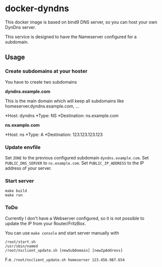 # docker-dyndns

This docker image is based on bind9 DNS server, so you can
host your own DynDns server.

This service is designed to have the Nameserver configured
for a subdomain.

## Usage

### Create subdomains at your hoster

You have to create two subdomains

**dyndns.example.com**

This is the main domain which will keep all subdomains
like homeserver.dyndns.example.com, ...

*Host: dyndns
*Type: NS
*Destination: ns.example.com

**ns.example.com**

*Host: ns
*Type: A
*Destination: 123.123.123.123

### Update envfile

Set `ZONE` to the previous configured subdomain `dyndns.example.com`.
Set `PUBLIC_DNS_SERVER` to `ns.example.com`.
Set `PUBLIC_IP_ADDRESS` to the IP address of your server.

### Start server

```
make build
make run
```

### ToDo

Currently I don't have a Webserver configured, so it is not possible
to update the IP from your Router/FritzBox.

You can use `make console` and start server manually with
```
/root/start.sh
/usr/sbin/named
/root/nsclient_update.sh [newSubDomain] [newIpAddress]
```

F.e. `/root/nsclient_update.sh homeserver 123.456.987.654`